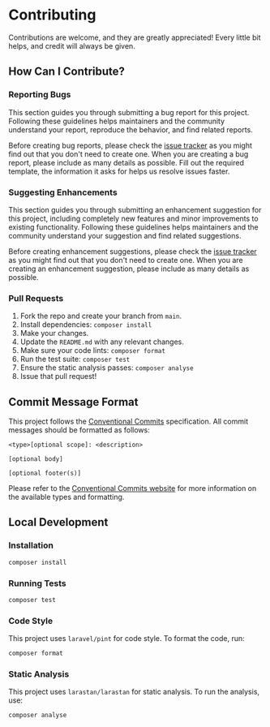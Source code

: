 # Contributing

Contributions are welcome, and they are greatly appreciated! Every little bit helps, and credit will always be given.

## How Can I Contribute?

### Reporting Bugs

This section guides you through submitting a bug report for this project. Following these guidelines helps maintainers and the community understand your report, reproduce the behavior, and find related reports.

Before creating bug reports, please check the [issue tracker](https://github.com/pavons/laravel-locky/issues) as you might find out that you don't need to create one. When you are creating a bug report, please include as many details as possible. Fill out the required template, the information it asks for helps us resolve issues faster.

### Suggesting Enhancements

This section guides you through submitting an enhancement suggestion for this project, including completely new features and minor improvements to existing functionality. Following these guidelines helps maintainers and the community understand your suggestion and find related suggestions.

Before creating enhancement suggestions, please check the [issue tracker](https://github.com/pavons/laravel-locky/issues) as you might find out that you don't need to create one. When you are creating an enhancement suggestion, please include as many details as possible.

### Pull Requests

1.  Fork the repo and create your branch from `main`.
2.  Install dependencies: `composer install`
3.  Make your changes.
4.  Update the `README.md` with any relevant changes.
5.  Make sure your code lints: `composer format`
6.  Run the test suite: `composer test`
7.  Ensure the static analysis passes: `composer analyse`
8.  Issue that pull request!

## Commit Message Format

This project follows the [Conventional Commits](https://www.conventionalcommits.org/en/v1.0.0-beta.4/) specification. All commit messages should be formatted as follows:

```
<type>[optional scope]: <description>

[optional body]

[optional footer(s)]
```

Please refer to the [Conventional Commits website](https://www.conventionalcommits.org/en/v1.0.0-beta.4/) for more information on the available types and formatting.

## Local Development

### Installation

```bash
composer install
```

### Running Tests

```bash
composer test
```

### Code Style

This project uses `laravel/pint` for code style. To format the code, run:

```bash
composer format
```

### Static Analysis

This project uses `larastan/larastan` for static analysis. To run the analysis, use:

```bash
composer analyse
```
